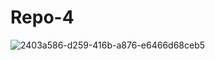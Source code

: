# Repo-4
![2403a586-d259-416b-a876-e6466d68ceb5](https://user-images.githubusercontent.com/97145991/155370922-2097d081-4b56-4fc3-b135-c28e0cfdc593.jpg)
